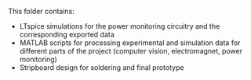 This folder contains:

- LTspice simulations for the power monitoring circuitry and the corresponding exported data
- MATLAB scripts for processing experimental and simulation data for different parts of the project (computer vision, electromagnet, power monitoring)
- Stripboard design for soldering and final prototype